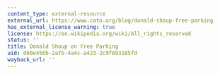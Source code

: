 ```yaml
---
content_type: external-resource
external_url: https://www.cato.org/blog/donald-shoup-free-parking
has_external_license_warning: true
license: https://en.wikipedia.org/wiki/All_rights_reserved
status: ''
title: Donald Shoup on Free Parking
uid: d60e456b-2afb-4a4c-a423-2c9f893185fd
wayback_url: ''
---
```

